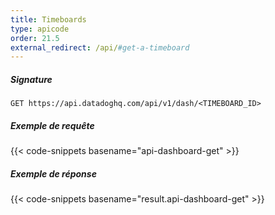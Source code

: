 ```yaml
---
title: Timeboards
type: apicode
order: 21.5
external_redirect: /api/#get-a-timeboard
---
```


##### Signature
`GET https://api.datadoghq.com/api/v1/dash/<TIMEBOARD_ID>`
##### Exemple de requête
{{< code-snippets basename="api-dashboard-get" >}}
##### Exemple de réponse
{{< code-snippets basename="result.api-dashboard-get" >}}

